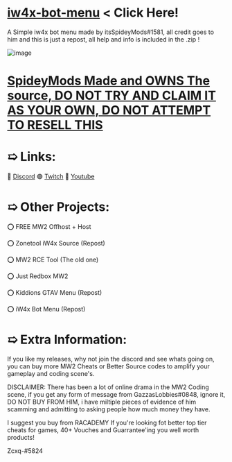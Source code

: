 # [iw4x-bot-menu]() < Click Here!
A Simple iw4x bot menu made by itsSpideyMods#1581, all credit goes to him and this is just a repost, all help and info is included in the .zip !



![image](https://user-images.githubusercontent.com/100650037/174434471-70d79d8a-64b2-4d11-a788-f673dae5e754.png)
# [SpideyMods Made and OWNS The source, DO NOT TRY AND CLAIM IT AS YOUR OWN, DO NOT ATTEMPT TO RESELL THIS](https://www.discord.gg/8SEnBvebVt)


# ➯ Links:
🔵 [Discord](https://discord.gg/8SEnBvebVt)
🟣 [Twitch](https://twitch.tv/Hairokashi)
🔴 [Youtube](https://www.youtube.com/channel/UCJQjE6QFR4LjORS3K6bwb0Q)


# ➯ Other Projects:
⭕ FREE MW2 Offhost + Host

⭕ Zonetool iW4x Source (Repost)

⭕ MW2 RCE Tool (The old one)

⭕ Just Redbox MW2

⭕ Kiddions GTAV Menu (Repost)

⭕ iW4x Bot Menu (Repost)


# ➯ Extra Information:

If you like my releases, why not join the discord and see whats going on, you can buy more MW2 Cheats or Better Source codes to amplify your gameplay and coding scene's.

DISCLAIMER:  There has been a lot of online drama in the MW2 Coding scene, if you get any form of message from GazzasLobbies#0848, ignore it, DO NOT BUY FROM HIM, i have miltiple pieces of evidence of him scamming and admitting to asking people how much money they have.

I suggest you buy from RACADEMY If you're looking fot better top tier cheats for games, 40+ Vouches and Guarrantee'ing you well worth products!

Zcxq-#5824
